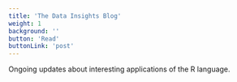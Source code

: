 ```yaml
---
title: 'The Data Insights Blog'
weight: 1
background: ''
button: 'Read'
buttonLink: 'post'
---
```


Ongoing updates about interesting applications of the R language.
